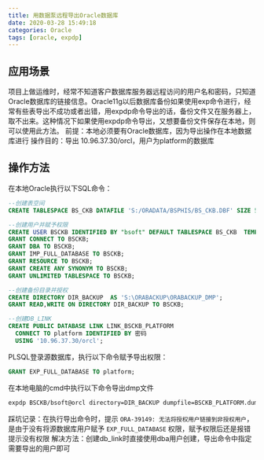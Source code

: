 ```yaml
---
title: 用数据泵远程导出Oracle数据库
date: 2020-03-28 15:49:18
categories: Oracle
tags: [oracle, expdp]
---
```

## 应用场景
项目上做运维时，经常不知道客户数据库服务器远程访问的用户名和密码，只知道Oracle数据库的链接信息。Oracle11g以后数据库备份如果使用exp命令进行，经常有些表导出不成功或者出错，用expdp命令导出的话，备份文件又在服务器上，取不出来。这种情况下如果使用expdp命令导出，又想要备份文件保存在本地，则可以使用此方法。
前提：本地必须要有Oracle数据库，因为导出操作在本地数据库进行
操作目的：导出 10.96.37.30/orcl，用户为platform的数据库

## 操作方法
在本地Oracle执行以下SQL命令：
```sql
--创建表空间
CREATE TABLESPACE BS_CKB DATAFILE 'S:/ORADATA/BSPHIS/BS_CKB.DBF' SIZE 5000M AUTOEXTEND ON NEXT 500M EXTENT MANAGEMENT LOCAL UNIFORM SIZE 256K;

--创建用户并赋予权限
CREATE USER BSCKB IDENTIFIED BY "bsoft" DEFAULT TABLESPACE BS_CKB  TEMPORARY TABLESPACE TEMP PROFILE DEFAULT;
GRANT CONNECT TO BSCKB;
GRANT DBA TO BSCKB;
GRANT IMP_FULL_DATABASE TO BSCKB;
GRANT RESOURCE TO BSCKB;
GRANT CREATE ANY SYNONYM TO BSCKB;
GRANT UNLIMITED TABLESPACE TO BSCKB;

--创建备份目录并授权
CREATE DIRECTORY DIR_BACKUP  AS 'S:\ORABACKUP\ORABACKUP_DMP';
GRANT READ,WRITE ON DIRECTORY DIR_BACKUP TO BSCKB;

--创建DB_LINK
CREATE PUBLIC DATABASE LINK LINK_BSCKB_PLATFORM
  CONNECT TO platform IDENTIFIED BY 密码
  USING '10.96.37.30/orcl';
```

PLSQL登录源数据库，执行以下命令赋予导出权限：
```sql
GRANT EXP_FULL_DATABASE TO platform;
```
在本地电脑的cmd中执行以下命令导出dmp文件
```bash
expdp BSCKB/bsoft@orcl directory=DIR_BACKUP dumpfile=BSCKB_PLATFORM.dump logfile=BSCKB_PLATFORM.log schemas=platform network_link=LINK_BSCKB_PLATFORM
```

踩坑记录：在执行导出命令时，提示 `ORA-39149: 无法将授权用户链接到非授权用户`，是由于没有将源数据库用户赋予 `EXP_FULL_DATABASE` 权限，赋予权限后还是报错提示没有权限
解决方法：创建db_link时直接使用dba用户创建，导出命令中指定需要导出的用户即可



